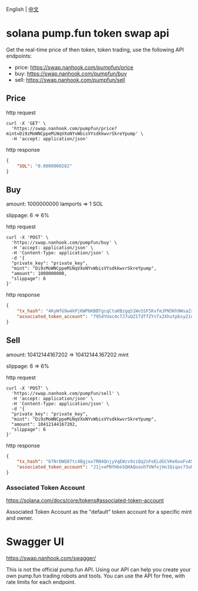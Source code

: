 <p> English | <a href="README_CN.md"> 中文 <a/></p>

# solana pump.fun token swap api

Get the real-time price of then token, token trading, use the following API endpoints:

* price: https://swap.nanhook.com/pumpfun/price
* buy: https://swap.nanhook.com/pumpfun/buy
* sell: https://swap.nanhook.com/pumpfun/sell

## Price

http request

```shell
curl -X 'GET' \
  'https://swap.nanhook.com/pumpfun/price?mint=Di9zMoWNCppeMiNqVXoNYvWbisVYsdkkwvrSkreYpump' \
  -H 'accept: application/json'
```

http response

```json
{
    "SOL": "0.0000000282"
}
```

## Buy

amount: 1000000000 lamports => 1 SOL

slippage: 6 => 6%

http request

```shell
curl -X 'POST' \
  'https://swap.nanhook.com/pumpfun/buy' \
  -H 'accept: application/json' \
  -H 'Content-Type: application/json' \
  -d '{
  "private_key": "private_key",
  "mint": "Di9zMoWNCppeMiNqVXoNYvWbisVYsdkkwvrSkreYpump",
  "amount": 1000000000,
  "slippage": 6
}'
```

http response

```json
{
    "tx_hash": "4KyWfG9w4kPjKWP6KBBTgcqCtaKBzgqS1WvSSF5KvfmJPN5Kh9WsaZrX7kigrHe7v8xcMyujdZCEwRdmigyL5WJ9",
    "associated_token_account": "795dYUac4c7J7uQZ1TdTfZYsTx2Xhutpbsy21on9oWWi"
}
```

## Sell

amount: 10412144167202 => 10412144.167202 mint

slippage: 6 => 6%

http request

```shell
curl -X 'POST' \
  'https://swap.nanhook.com/pumpfun/sell' \
  -H 'accept: application/json' \
  -H 'Content-Type: application/json' \
  -d '{
  "private_key": "private_key",
  "mint": "Di9zMoWNCppeMiNqVXoNYvWbisVYsdkkwvrSkreYpump",
  "amount": 10412144167202,
  "slippage": 6
}'
```

http response

```json
{
    "tx_hash": "67NrDWQ87tc4Bgjox7RN4QnjyVqEWzv9ziQq2nFeELdGCVKe6oaFvASCSH112kwgXUxqRNANeb4RhAQP5fG4mtDy",
    "associated_token_account": "J1jvePNYHbe5QHAQoaohTVWfojHo1Qiqac73uUwvd3fo"
}
```

### Associated Token Account

https://solana.com/docs/core/tokens#associated-token-account

Associated Token Account as the "default" token account for a specific mint and owner.

# Swagger UI

https://swap.nanhook.com/swagger/

This is not the official pump.fun API.
Using our API can help you create your own pump.fun trading robots and tools.
You can use the API for free, with rate limits for each endpoint.
